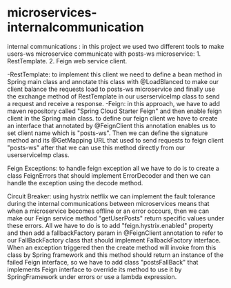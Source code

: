 # microservices-internalcommunication

internal communications :
 in this project we used two different tools to make users-ws microservice communicate with posts-ws microservice:
    1. RestTemplate.
    2. Feign web service client.
    
-RestTemplate: to implement this client we need to define a bean method in Spring main class and annotate this class with @LoadBlanced to make our client balance the requests load to posts-ws microservice and finally use the exchange method of RestTemplate in our userserviceImp class to send a request and receive a response.
-Feign: in this approach, we have to add maven repository called "Spring Cloud Starter Feign" and then enable feign client in the Spring main class. to define our feign client we have to create an interface that annotated by @FeignClient this annotation enables us to set client name which is "posts-ws". Then we can define the signature method and its @GetMapping URL that used to send requests to feign client "posts-ws" after that we can use this method directly from our userserviceImp class.

Feign Exceptions:
 to handle feign exception all we have to do is to create a class FeignErrors that should implement ErrorDecoder and then we can handle the exception using the decode method.
 
Circuit Breaker:
  using hystrix netflix we can implement the fault tolerance during the internal communications between microservices means that when a microservice becomes offline or an error
  occours, then we can make our Feign service method "getUserPosts" return specific values under these errors.
  All we have to do is to add "feign.hystrix.enabled" property and then add a fallbackFactory param in @FeignClient annotation to refer to our FallBackFactory class that should
  implement FallbackFactory interface. When an exception triggered then the create method will invoke from this class by Spring framework and this method should return an
  instance of the failed Feign interface, so we have to add class "postsFallBack" that implements Feign interface to override its method to use it by SpringFramework under errors
  or use a lambda expression.
  


